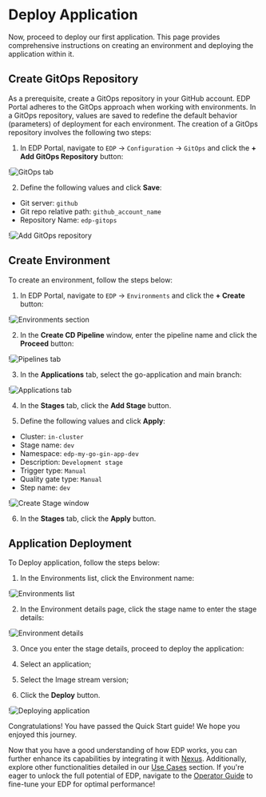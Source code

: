 # Deploy Application

Now, proceed to deploy our first application. This page provides comprehensive instructions on creating an environment and deploying the application within it.

## Create GitOps Repository

As a prerequisite, create a GitOps repository in your GitHub account. EDP Portal adheres to the GitOps approach when working with environments. In a GitOps repository, values are saved to redefine the default behavior (parameters) of deployment for each environment. The creation of a GitOps repository involves the following two steps:

1. In EDP Portal, navigate to `EDP` -> `Configuration` -> `GitOps` and click the **+ Add GitOps Repository** button:

  !![GitOps tab](../assets/quick-start/gitops_section.png "GitOps tab")

2. Define the following values and click **Save**:

  * Git server: `github`<br>
  * Git repo relative path: `github_account_name`<br>
  * Repository Name: `edp-gitops`

  !![Add GitOps repository](../assets/quick-start/add_gitops.png "Add GitOps repository")

## Create Environment

To create an environment, follow the steps below:

1. In EDP Portal, navigate to `EDP` -> `Environments` and click the **+ Create** button:

  !![Environments section](../assets/quick-start/create_environment.png "Environments section")

2. In the **Create CD Pipeline** window, enter the pipeline name and click the **Proceed** button:

  !![Pipelines tab](../assets/quick-start/pipelines_tab.png "Pipelines tab")

3. In the **Applications** tab, select the go-application and main branch:

  !![Applications tab](../assets/quick-start/applications_tab.png "Applications tab")

4. In the **Stages** tab, click the **Add Stage** button.

5. Define the following values and click **Apply**:

  * Cluster: `in-cluster`<br>
  * Stage name: `dev`<br>
  * Namespace: `edp-my-go-gin-app-dev`<br>
  * Description: `Development stage`<br>
  * Trigger type: `Manual`<br>
  * Quality gate type: `Manual`<br>
  * Step name: `dev`

  !![Create Stage window](../assets/quick-start/stages_tab.png "Create Stage window")

6. In the **Stages** tab, click the **Apply** button.

## Application Deployment

To Deploy application, follow the steps below:

1. In the Environments list, click the Environment name:

  !![Environments list](../assets/quick-start/environment_list.png "Environments list")

2. In the Environment details page, click the stage name to enter the stage details:

  !![Environment details](../assets/quick-start/environment_details.png "Environment details")

3. Once you enter the stage details, proceed to deploy the application:

  1. Select an application;
  2. Select the Image stream version;
  3. Click the **Deploy** button.

  !![Deploying application](../assets/quick-start/deploy_application.png "Deploying application")

Congratulations! You have passed the Quick Start guide! We hope you enjoyed this journey.

Now that you have a good understanding of how EDP works, you can further enhance its capabilities by integrating it with [Nexus](../operator-guide/nexus-sonatype.md). Additionally, explore other functionalities detailed in our [Use Cases](../use-cases/index.md) section. If you're eager to unlock the full potential of EDP, navigate to the [Operator Guide](../operator-guide/index.md) to fine-tune your EDP for optimal performance!

